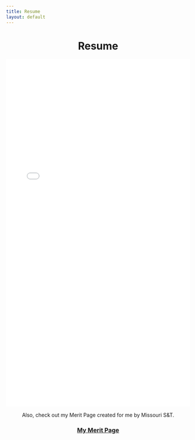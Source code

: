 ```yaml
---
title: Resume
layout: default
---
```


<div align="center">
	<h1>Resume</h1>
</div>

<div align="center">
	<embed src="Resume.pdf" type="application/pdf" width="100%" height="950"></embed>
</div>

<div align="center">
	<p> Also, check out my Merit Page created for me by Missouri S&T. </p>
	<a href="http://mst.meritpages.com/James-Francis-Kellerman/1703412" target="_blank"><h3>My Merit Page</h3></a>
</div>
